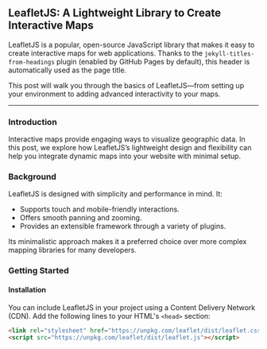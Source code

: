 ## LeafletJS: A Lightweight Library to Create Interactive Maps

LeafletJS is a popular, open-source JavaScript library that makes it easy to create interactive maps for web applications. Thanks to the `jekyll-titles-from-headings` plugin (enabled by GitHub Pages by default), this header is automatically used as the page title.

This post will walk you through the basics of LeafletJS—from setting up your environment to adding advanced interactivity to your maps.

---

### Introduction

Interactive maps provide engaging ways to visualize geographic data. In this post, we explore how LeafletJS’s lightweight design and flexibility can help you integrate dynamic maps into your website with minimal setup.

### Background

LeafletJS is designed with simplicity and performance in mind. It:
- Supports touch and mobile-friendly interactions.
- Offers smooth panning and zooming.
- Provides an extensible framework through a variety of plugins.

Its minimalistic approach makes it a preferred choice over more complex mapping libraries for many developers.

### Getting Started

#### Installation

You can include LeafletJS in your project using a Content Delivery Network (CDN). Add the following lines to your HTML's `<head>` section:

```html
<link rel="stylesheet" href="https://unpkg.com/leaflet/dist/leaflet.css" />
<script src="https://unpkg.com/leaflet/dist/leaflet.js"></script>
